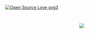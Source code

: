 [![Open Source Love svg3](https://badges.frapsoft.com/os/v3/open-source.svg?v=103)](https://github.com/ellerbrock/open-source-badges/)


</br>
<p align="center">
  <img src="https://starchart.cc/kkaraivanov/CSharpWeb.svg" />
</p>
